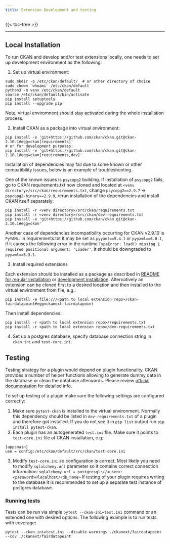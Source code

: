 ```yaml
---
title: Extension Development and testing
---
```


{{< toc-tree >}}

* * *

## Local Installation

To run CKAN and develop and/or test extensions locally, one needs to set up development environment as the following:  

1. Set up virtual environment:
```commandline
sudo mkdir -p /etc/ckan/default/  # or other directory of choice
sudo chown `whoami` /etc/ckan/default
python3 -m venv /etc/ckan/default
source /etc/ckan/default/bin/activate
pip install setuptools
pip install --upgrade pip
```
Note, virtual enviromnent should stay activated during the whole installation process.

2. Install CKAN as a package into virtual environment: 
```commandline
pip install -e 'git+https://github.com/ckan/ckan.git@ckan-2.10.1#egg=ckan[requirements]'
# or for development purposes:
pip install -e 'git+https://github.com/ckan/ckan.git@ckan-2.10.1#egg=ckan[requirements,dev]'
```

Installation of dependencies may fail due to some known or other compatibility issues, below is an example of troubleshooting.

One of the known issues is `psycopg2` building. If installation of `psycopg2` fails, go to CKAN requirements.txt 
now cloned and located at `<venv directory>/src/ckan/requirements.txt`, change `psycopg2==2.9.7` => `psycopg2-binary==2.9.9`,
rerun installation of the dependencies and install CKAN itself separately:

```commandline
pip install -r <venv directory>/src/ckan/requirements.txt
pip install -r <venv directory>/src/ckan/dev-requirements.txt
pip install -e 'git+https://github.com/ckan/ckan.git@ckan-2.10.1#egg=ckan'
```

Another case of dependencies incompatibility occurring for CKAN v2.9.10 is `PyYAML`. 
In requirements.txt it may be set as `pyyaml==5.4.1` or `pyyaml==6.0.1`, if it causes the following error in the runtime
`TypeError: load() missing 1 required positional argument: ‘Loader'`, it should be downgraded to `pyyaml==5.3.1`.

3. Install required extensions

Each extension should be installed as a package as described in [README for regular installation](README.md#installation) or [development installation](README.md#developer-installation).
Alternatively an extension can be cloned first to a desired location and then installed to the virtual environment from file, e.g.:
```commandline
pip install -e file:///<path to local extension repo>/ckan-fairdatapoint#egg=ckanext-fairdatapoint
```
Then install dependencies:
```commandline
pip install -r <path to local extension repo>/requirements.txt
pip install -r <path to local extension repo>/dev-requirements.txt
```

4. Set up a postgres database, specify database connection string in `ckan.ini` and `test-core.ini`.

## Testing

Testing strategy for a plugin would depend on plugin functionality. 
CKAN provides a number of helper functions allowing to generate dummy data in the database or clean the database afterwards.
Please review [official documentation](https://docs.ckan.org/en/2.10/extensions/testing-extensions.html) for detailed info.

To set up testing of a plugin make sure the following settings are configured correctly:

1. Make sure `pytest-ckan` is installed to the virtual environment. Normally this dependency should be listed in 
`dev-requirements.txt` of a plugin and therefore got installed. If you do not see it in `pip list` output run ```pip install pytest-ckan```.
2. Each plugin has an autogenerated `test.ini` file. Make sure it points to `test-core.ini` file of CKAN installation, e.g.:
```
[app:main]
use = config:/etc/ckan/default/src/ckan/test-core.ini
```
3. Modify `test-core.ini` so configuration is correct. Most likely you need to modify `sqlalchemy.url` parameter so it contains
correct connection information:
```sqlalchemy.url = postgresql://<user>:<password>@localhost/<db_name>```
If testing of your plugin requires writing to the database it is recommended to set up a separate test instance of postgres database.

### Running tests

Tests can be run via simple ```pytest --ckan-ini=test.ini``` command or an extended one with desired options.
The following example is to run tests with coverage:

```commandline
pytest --ckan-ini=test.ini --disable-warnings ./ckanext/fairdatapoint --cov ./ckanext/fairdatapoint
```
